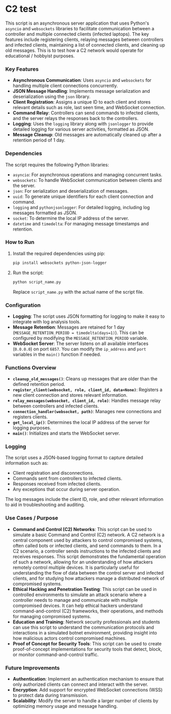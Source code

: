 # C2 test

This script is an asynchronous server application that uses Python's `asyncio` and `websockets` libraries to facilitate communication between a controller and multiple connected clients (infected laptops). The key features include registering clients, relaying messages between controllers and infected clients, maintaining a list of connected clients, and cleaning up old messages. This is to test how a C2 network would operate for educational / hobbyist purposes.

### Key Features

- **Asynchronous Communication**: Uses `asyncio` and `websockets` for handling multiple client connections concurrently.
- **JSON Message Handling**: Implements message serialization and deserialization using the `json` library.
- **Client Registration**: Assigns a unique ID to each client and stores relevant details such as role, last seen time, and WebSocket connection.
- **Command Relay**: Controllers can send commands to infected clients, and the server relays the responses back to the controllers.
- **Logging**: Uses the `logging` library along with `jsonlogger` to provide detailed logging for various server activities, formatted as JSON.
- **Message Cleanup**: Old messages are automatically cleaned up after a retention period of 1 day.

### Dependencies

The script requires the following Python libraries:

- `asyncio`: For asynchronous operations and managing concurrent tasks.
- `websockets`: To handle WebSocket communication between clients and the server.
- `json`: For serialization and deserialization of messages.
- `uuid`: To generate unique identifiers for each client connection and command.
- `logging` and `pythonjsonlogger`: For detailed logging, including log messages formatted as JSON.
- `socket`: To determine the local IP address of the server.
- `datetime` and `timedelta`: For managing message timestamps and retention.

### How to Run

1. Install the required dependencies using pip:

   ```sh
   pip install websockets python-json-logger
   ```

2. Run the script:

   ```sh
   python script_name.py
   ```

   Replace `script_name.py` with the actual name of the script file.

### Configuration

- **Logging**: The script uses JSON formatting for logging to make it easy to integrate with log analysis tools.
- **Message Retention**: Messages are retained for 1 day (`MESSAGE_RETENTION_PERIOD = timedelta(days=1)`). This can be configured by modifying the `MESSAGE_RETENTION_PERIOD` variable.
- **WebSocket Server**: The server listens on all available interfaces (`0.0.0.0`) on port `6857`. You can modify the `ip_address` and `port` variables in the `main()` function if needed.

### Functions Overview

- **`cleanup_old_messages()`**: Cleans up messages that are older than the defined retention period.
- **`register_client(websocket, role, client_id, data=None)`**: Registers a new client connection and stores relevant information.
- **`relay_messages(websocket, client_id, role)`**: Handles message relay between controllers and infected clients.
- **`connection_handler(websocket, path)`**: Manages new connections and registers clients.
- **`get_local_ip()`**: Determines the local IP address of the server for logging purposes.
- **`main()`**: Initializes and starts the WebSocket server.

### Logging

The script uses a JSON-based logging format to capture detailed information such as:

- Client registration and disconnections.
- Commands sent from controllers to infected clients.
- Responses received from infected clients.
- Any exceptions that occur during server operation.

The log messages include the client ID, role, and other relevant information to aid in troubleshooting and auditing.

### Use Cases / Purpose

- **Command and Control (C2) Networks**: This script can be used to simulate a basic Command and Control (C2) network. A C2 network is a central component used by attackers to control compromised systems, often called bots or infected clients, and send commands to them. In a C2 scenario, a controller sends instructions to the infected clients and receives responses. This script demonstrates the fundamental operation of such a network, allowing for an understanding of how attackers remotely control multiple devices. It is particularly useful for understanding the flow of data between the control server and infected clients, and for studying how attackers manage a distributed network of compromised systems.
- **Ethical Hacking and Penetration Testing**: This script can be used in controlled environments to simulate an attack scenario where a controller needs to manage and communicate with multiple compromised devices. It can help ethical hackers understand command-and-control (C2) frameworks, their operations, and methods for managing compromised systems.
- **Education and Training**: Network security professionals and students can use this script to understand the communication protocols and interactions in a simulated botnet environment, providing insight into how malicious actors control compromised machines.
- **Proof of Concept for Security Tools**: This script can be used to create proof-of-concept implementations for security tools that detect, block, or monitor command-and-control traffic.

### Future Improvements

- **Authentication**: Implement an authentication mechanism to ensure that only authorized clients can connect and interact with the server.
- **Encryption**: Add support for encrypted WebSocket connections (WSS) to protect data during transmission.
- **Scalability**: Modify the server to handle a larger number of clients by optimizing memory usage and message handling.

